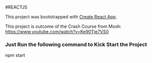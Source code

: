 #REACTJS

This project was bootstrapped with [Create React App](https://github.com/facebookincubator/create-react-app).

This project is outcome of the Crash Course from Mosh:
https://www.youtube.com/watch?v=Ke90Tje7VS0

### Just Run the following command to Kick Start the Project
npm start
